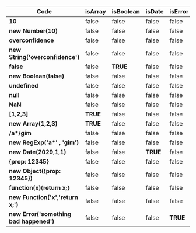__Code__ | isArray | isBoolean | isDate | isError | isFunction | isNull | isNullOrUndefined | isNumber | isObject | isPrimitive | isRegExp | isString | isUndefined
---------- | ---------- | ---------- | ---------- | ---------- | ---------- | ---------- | ---------- | ---------- | ---------- | ---------- | ---------- | ---------- | ----------
__10__ | false | false | false | false | false | false | false | __TRUE__ | false | __TRUE__ | false | false | false
__new Number(10)__ | false | false | false | false | false | false | false | false | __TRUE__ | false | false | false | false
__overconfidence__ | false | false | false | false | false | false | false | false | false | __TRUE__ | false | __TRUE__ | false
__new String('overconfidence')__ | false | false | false | false | false | false | false | false | __TRUE__ | false | false | false | false
__false__ | false | __TRUE__ | false | false | false | false | false | false | false | __TRUE__ | false | false | false
__new Boolean(false)__ | false | false | false | false | false | false | false | false | __TRUE__ | false | false | false | false
__undefined__ | false | false | false | false | false | false | __TRUE__ | false | false | __TRUE__ | false | false | __TRUE__
__null__ | false | false | false | false | false | __TRUE__ | __TRUE__ | false | false | __TRUE__ | false | false | false
__NaN__ | false | false | false | false | false | false | false | __TRUE__ | false | __TRUE__ | false | false | false
__[1,2,3]__ | __TRUE__ | false | false | false | false | false | false | false | __TRUE__ | false | false | false | false
__new Array(1,2,3)__ | __TRUE__ | false | false | false | false | false | false | false | __TRUE__ | false | false | false | false
__/a*/gim__ | false | false | false | false | false | false | false | false | __TRUE__ | false | __TRUE__ | false | false
__new RegExp('a*' , 'gim')__ | false | false | false | false | false | false | false | false | __TRUE__ | false | __TRUE__ | false | false
__new Date(2029,1,1)__ | false | false | __TRUE__ | false | false | false | false | false | __TRUE__ | false | false | false | false
__{prop: 12345}__ | false | false | false | false | false | false | false | false | __TRUE__ | false | false | false | false
__new Object({prop: 12345})__ | false | false | false | false | false | false | false | false | __TRUE__ | false | false | false | false
__function(x){return x;}__ | false | false | false | false | __TRUE__ | false | false | false | false | false | false | false | false
__new Function('x','return x;')__ | false | false | false | false | __TRUE__ | false | false | false | false | false | false | false | false
__new Error('something bad happened')__ | false | false | false | __TRUE__ | false | false | false | false | __TRUE__ | false | false | false | false